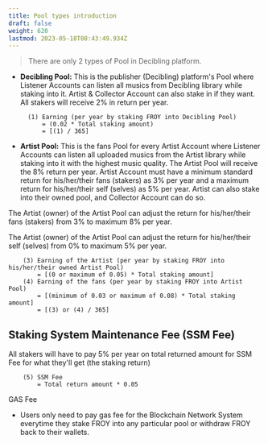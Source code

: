 ```yaml
---
title: Pool types introduction
draft: false
weight: 620
lastmod: 2023-05-18T08:43:49.934Z
---
```


> There are only 2 types of Pool in Decibling platform.

* **Decibling Pool:** This is the publisher (Decibling) platform's Pool where Listener Accounts can listen all musics from Decibling library while staking into it. Artist & Collector Account can also stake in if they want. All stakers will receive 2% in return per year.

        (1) Earning (per year by staking FROY into Decibling Pool)
            = (0.02 * Total staking amount)
            = [(1) / 365]

* **Artist Pool:** This is the fans Pool for every Artist Account where Listener Accounts can listen all uploaded musics from the Artist library while staking into it with the highest music quality. The Artist Pool will receive the 8% return per year. Artist Account must have a minimum standard return for his/her/their fans (stakers) as 3% per year and a maximum return for his/her/their self (selves) as 5% per year. Artist can also stake into their owned pool, and Collector Account can do so.

The Artist (owner) of the Artist Pool can adjust the return for his/her/their fans (stakers) from 3% to maximum 8% per year. 

The Artist (owner) of the Artist Pool can adjust the return for his/her/their self (selves) from 0% to maximum 5% per year.

        (3) Earning of the Artist (per year by staking FROY into his/her/their owned Artist Pool) 
            = [(0 or maximum of 0.05) * Total staking amount]
        (4) Earning of the fans (per year by staking FROY into Artist Pool) 
            = [(minimum of 0.03 or maximum of 0.08) * Total staking amount] 
            = [(3) or (4) / 365]

## Staking System Maintenance Fee (SSM Fee)
All stakers will have to pay 5% per year on total returned amount for SSM Fee for what they'll get (the staking return)

        (5) SSM Fee 
            = Total return amount * 0.05

GAS Fee
* Users only need to pay gas fee for the Blockchain Network System everytime they stake FROY into any particular pool or withdraw FROY back to their wallets. 
